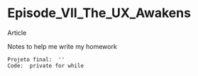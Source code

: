 # Episode_VII_The_UX_Awakens
Article   

Notes to help me write my homework  

```
Projeto final:  ''   
Code:  private for while   
```  
